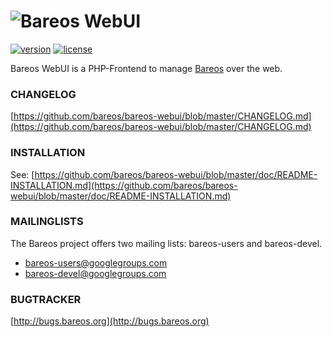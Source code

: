 
# <img src="https://github.com/bareos/bareos-webui/blob/master/public/img/bareos.png" alt="Bareos WebUI" />

[![version][version-badge]][CHANGELOG] [![license][license-badge]][LICENSE]

Bareos WebUI is a PHP-Frontend to manage [Bareos](http://www.bareos.org/) over the web.

### CHANGELOG

[https://github.com/bareos/bareos-webui/blob/master/CHANGELOG.md](https://github.com/bareos/bareos-webui/blob/master/CHANGELOG.md)

### INSTALLATION

See: [https://github.com/bareos/bareos-webui/blob/master/doc/README-INSTALLATION.md](https://github.com/bareos/bareos-webui/blob/master/doc/README-INSTALLATION.md)

### MAILINGLISTS

The Bareos project offers two mailing lists: bareos-users and bareos-devel.

 * bareos-users@googlegroups.com
 * bareos-devel@googlegroups.com

### BUGTRACKER

[http://bugs.bareos.org](http://bugs.bareos.org)

[CHANGELOG]: ./CHANGELOG.md
[LICENSE]: ./LICENSE
[version-badge]: https://img.shields.io/badge/version-18.1.1-blue.svg
[license-badge]: https://img.shields.io/badge/license-AGPL--3.0-blue.svg
